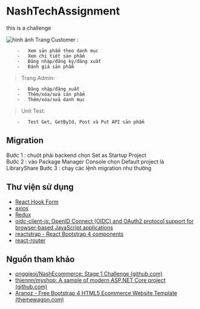 # NashTechAssignment
this is a challenge


<img src="https://sanlduyavoda.blob.core.windows.net/leduycontainer/so do kien truc.png" alt="hình ảnh"/>
Trang Customer :

		-   Xem sản phẩm theo danh mục 
		-   Xem chi tiết sản phẩm
		-   Đăng nhập/đăng ký/đăng xuất 
		-   Đánh giá sản phẩm
 

> Trang Admin:

		-   Đăng nhập/đăng xuất
		-   Thêm/xóa/sửa sản phẩm
		-   Thêm/xóa/sửa danh mục
 
 > Unit Test:

		-   Test Get, GetById, Post và Put API sản phẩm 

## Migration
Bước 1 : chuột phải backend chọn Set as Startup Project \
Bước 2 : vào Package Manager Console chọn Default project là 
LibraryShare
Bước 3 : chạy các lệnh migration như thường 

## Thư viện sử dụng

 - [React Hook Form](https://react-hook-form.com/)
 - [axios](https://github.com/axios/axios)
 - [Redux](https://redux.js.org/)
 - [oidc-client-js: OpenID Connect (OIDC) and OAuth2 protocol support for browser-based JavaScript applications](https://github.com/IdentityModel/oidc-client-js)
 - [reactstrap - React Bootstrap 4 components](https://reactstrap.github.io/)
 - [react-router](https://github.com/ReactTraining/react-router)

## Nguồn tham khảo

 - [onggieoi/NashEcommerce: Stage 1 Challenge (github.com)](https://github.com/onggieoi/NashEcommerce)
 - [thiennn/myshop: A sample of modern ASP.NET Core project (github.com)](https://github.com/thiennn/myshop)
 - [Aranoz - Free Bootstrap 4 HTML5 Ecommerce Website Template (themewagon.com)](https://themewagon.com/themes/free-bootstrap-4-html5-ecommerce-website-template-aranoz/)
